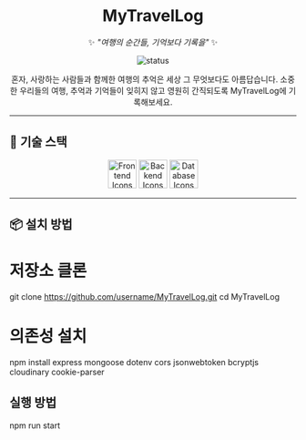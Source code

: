 <div align="center">

# **MyTravelLog**  
✨ _"여행의 순간들, 기억보다 기록을"_ ✨  

![status](https://img.shields.io/badge/STATUS-🚧_개발중-red?style=for-the-badge)

혼자, 사랑하는 사람들과 함께한 여행의 추억은 세상 그 무엇보다도 아름답습니다. 
소중한 우리들의 여행, 추억과 기억들이 잊히지 않고 영원히 간직되도록
MyTravelLog에 기록해보세요. 

</div>

---

## 🚀 기술 스택

<div align="center">

<!-- Frontend -->
<img src="https://skillicons.dev/icons?i=react,vite" height="50" alt="Frontend Icons" />  

<!-- Backend -->
<img src="https://skillicons.dev/icons?i=nodejs,express" height="50" alt="Backend Icons" />  

<!-- Database -->
<img src="https://skillicons.dev/icons?i=mongodb" height="50" alt="Database Icons" />  

</div>

---

## 📦 설치 방법


# 저장소 클론
git clone https://github.com/username/MyTravelLog.git
cd MyTravelLog

# 의존성 설치
npm install express mongoose dotenv cors jsonwebtoken bcryptjs cloudinary cookie-parser

##  실행 방법
npm run start

